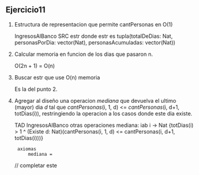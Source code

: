 ## Ejercicio11

1. Estructura de representacion que permite cantPersonas en O(1)

    IngresosAlBanco SRC estr
        donde estr es tupla(totalDeDias: Nat, personasPorDia: vector(Nat), personasAcumuladas: vector(Nat))

2. Calcular memoria en funcion de los dias que pasaron n.

    O(2n + 1) = O(n)

3. Buscar estr que use O(n) memoria

    Es la del punto 2.

4. Agregar al diseño una operacion _mediana_ que devuelva el ultimo (mayor) dia _d_ tal que _cantPersonas_(i, 1, d) <= _cantPersonas_(i, d+1, totDias(i)), restringiendo la operacion a los casos donde este dia existe.

    TAD IngresosAlBanco
        otras operaciones
            mediana: iab i -> Nat     {totDias(i) > 1 ^ (Existe d: Nat)(cantPersonas(i, 1, d) <= cantPersonas(i, d+1, totDias(i)))}
    
        axiomas
            mediana = 

    // completar este
    

    